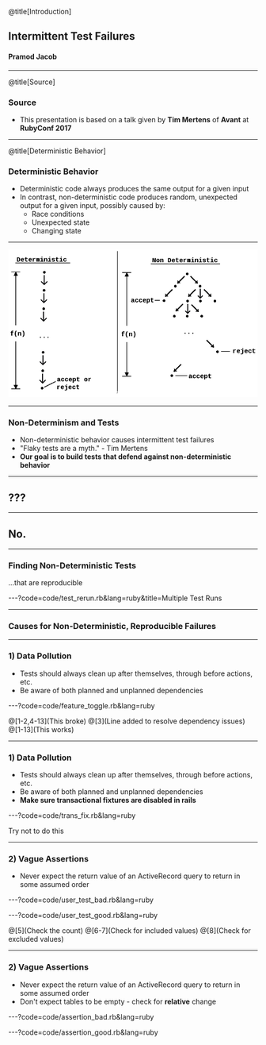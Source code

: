 @title[Introduction]

## Intermittent Test Failures
#### Pramod Jacob

---

@title[Source]

### Source

- This presentation is based on a talk given by **Tim Mertens** of **Avant** at **RubyConf 2017**

---

@title[Deterministic Behavior]

### Deterministic Behavior

- Deterministic code always produces the same output for a given input
- In contrast, non-deterministic code produces random, unexpected output for a given input, possibly caused by:
  - Race conditions
  - Unexpected state
  - Changing state

---

![Image-Absolute](assets/images/deterministic_nondeterministic.png)

---

### Non-Determinism and Tests

- Non-deterministic behavior causes intermittent test failures
- "Flaky tests are a myth." - Tim Mertens
- **Our goal is to build tests that defend against non-deterministic behavior**

---

## ???

---

## No.

---

### Finding Non-Deterministic Tests
...that are reproducible

---?code=code/test_rerun.rb&lang=ruby&title=Multiple Test Runs

---

### Causes for Non-Deterministic, __Reproducible__ Failures

---

### 1) Data Pollution

- Tests should always clean up after themselves, through before actions, etc.
- Be aware of both planned and unplanned dependencies

---?code=code/feature_toggle.rb&lang=ruby

@[1-2,4-13](This broke)
@[3](Line added to resolve dependency issues)
@[1-13](This works)

---

### 1) Data Pollution

- Tests should always clean up after themselves, through before actions, etc.
- Be aware of both planned and unplanned dependencies
- **Make sure transactional fixtures are disabled in rails**

---?code=code/trans_fix.rb&lang=ruby

<span class="code-presenting-annotation fragment current-only visible current-fragment">Try not to do this</span>

---

### 2) Vague Assertions

- Never expect the return value of an ActiveRecord query to return in some assumed order

---?code=code/user_test_bad.rb&lang=ruby

---?code=code/user_test_good.rb&lang=ruby

@[5](Check the count)
@[6-7](Check for included values)
@[8](Check for excluded values)

---

### 2) Vague Assertions

- Never expect the return value of an ActiveRecord query to return in some assumed order
- Don't expect tables to be empty - check for __relative__ change

---?code=code/assertion_bad.rb&lang=ruby

---?code=code/assertion_good.rb&lang=ruby
